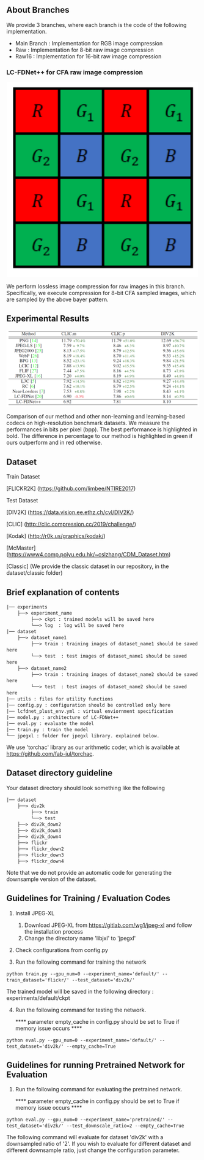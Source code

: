 ## About Branches
We provide 3 branches, where each branch is the code of the following implementation.

- Main Branch : Implementation for RGB image compression
- Raw : Implementation for 8-bit raw image compression
- Raw16 : Implementation for 16-bit raw image compression


### LC-FDNet++ for CFA raw image compression
<p align="center"><img src="figure/bayer.PNG" width="500"></p>

We perform lossless image compression for raw images in this branch. Specifically, we execute compression for 8-bit CFA sampled images, which are sampled by the above bayer pattern.

## Experimental Results

<p align="center"><img src="figure/result_table.PNG" width="1000"></p>

Comparison of our method and other non-learning and learning-based codecs on high-resolution benchmark datasets. We measure the performances in bits per pixel (bpp). The best performance is highlighted in bold. The difference in percentage to our method is highlighted in green if ours outperform and in red otherwise.

## Dataset
Train Dataset

[FLICKR2K] (https://github.com/limbee/NTIRE2017)

Test Dataset

[DIV2K] (https://data.vision.ee.ethz.ch/cvl/DIV2K/)

[CLIC] (http://clic.compression.cc/2019/challenge/)

[Kodak] (http://r0k.us/graphics/kodak/)

[McMaster] (https://www4.comp.polyu.edu.hk/~cslzhang/CDM_Dataset.htm)

[Classic] (We provide the classic dataset in our repository, in the dataset/classic folder)



## Brief explanation of contents

```
|── experiments
    ├──> experiment_name 
         ├──> ckpt : trained models will be saved here
         └──> log  : log will be saved here
|── dataset
    ├──> dataset_name1 
         ├──> train : training images of dataset_name1 should be saved here
         └──> test  : test images of dataset_name1 should be saved here
    ├──> dataset_name2
         ├──> train : training images of dataset_name2 should be saved here
         └──> test  : test images of dataset_name2 should be saved here         
|── utils : files for utility functions
|── config.py : configuration should be controlled only here 
|── lcfdnet_plust_env.yml : virtual enviornment specification
|── model.py : architecture of LC-FDNet++
|── eval.py : evaluate the model
|── train.py : train the model
└── jpegxl : folder for jpegxl library. explained below.

```

We use 'torchac' library as our arithmetic coder, which is available at https://github.com/fab-jul/torchac.

## Dataset directory guideline

Your dataset directory should look something like the following

```
|── dataset
    ├──> div2k 
         ├──> train
         └──> test  
    ├──> div2k_down2
    ├──> div2k_down3    
    ├──> div2k_down4 
    ├──> flickr
    ├──> flickr_down2
    ├──> flickr_down3    
    ├──> flickr_down4     

```

Note that we do not provide an automatic code for generating the downsample version of the dataset.

## Guidelines for Training / Evaluation Codes

1. Install JPEG-XL
   1) Download JPEG-XL from https://gitlab.com/wg1/jpeg-xl and follow the installation process
   2) Change the directory name 'libjxl' to 'jpegxl'

2. Check configurations from config.py

3. Run the following command for training  the network
```
python train.py --gpu_num=0 --experiment_name='default/' --train_dataset='flickr/' --test_dataset='div2k/'
```

The trained model will be saved in the following directory : experiments/default/ckpt

4. Run the following command for testing the network.
   
   **** parameter empty_cache in config.py should be set to True if memory issue occurs ****
```
python eval.py --gpu_num=0 --experiment_name='default/' --test_dataset='div2k/' --empty_cache=True
```

## Guidelines for running Pretrained Network for Evaluation
1. Run the following command for evaluating the pretrained network.
   
   **** parameter empty_cache in config.py should be set to True if memory issue occurs ****
```
python eval.py --gpu_num=0 --experiment_name='pretrained/' --test_dataset='div2k/' --test_downscale_ratio=2 --empty_cache=True
```

The following command will evaluate for dataset 'div2k' with a downsampled ratio of '2'.
If you wish to evaluate for different dataset and different downsample ratio, just change the configuration parameter.
